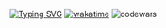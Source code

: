 [![Typing SVG](https://readme-typing-svg.herokuapp.com?font=Fira+Code&pause=1000&width=435&lines=Mikky07)](https://git.io/typing-svg)
[![wakatime](https://wakatime.com/badge/user/5e3709de-fc13-4db2-ae07-336aa2f6d7c7.svg)](https://wakatime.com/@5e3709de-fc13-4db2-ae07-336aa2f6d7c7)
![codewars](https://www.codewars.com/users/Mikky08/badges/micro)
